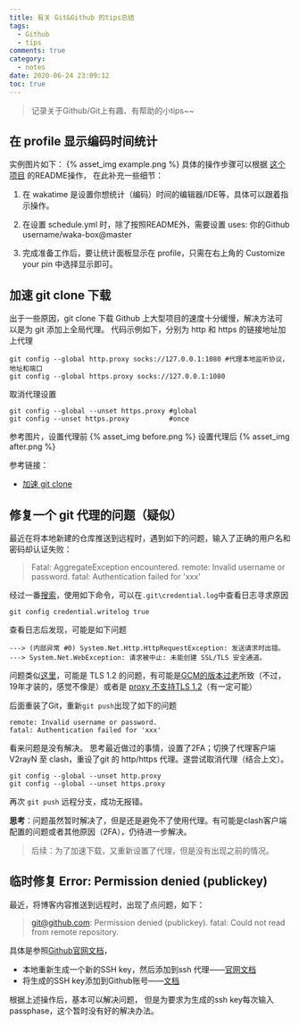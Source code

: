 ```yaml
---
title: 有关 Git&Github 的tips总结
tags:
  - Github
  - tips
comments: true
category:
  - notes
date: 2020-06-24 23:09:12
toc: true
---
```

> 记录关于Github/Git上有趣、有帮助的小tips~~

## <a id="waka"></a>在 profile 显示编码时间统计
实例图片如下：
{% asset_img example.png %}
具体的操作步骤可以根据 [这个项目](https://github.com/matchai/waka-box) 的README操作，
在此补充一些细节：
1. 在 wakatime 是设置你想统计（编码）时间的编辑器/IDE等，具体可以跟着指示操作。

2. 在设置 schedule.yml 时，除了按照README外，需要设置 uses: 你的Github username/waka-box@master

3. 完成准备工作后，要让统计面板显示在 profile，只需在右上角的 Customize your pin 中选择显示即可。

## <a id="accelerateGit"></a>加速 git clone 下载
出于一些原因，git clone 下载 Github 上大型项目的速度十分缓慢，解决方法可以是为 git 添加上全局代理。
代码示例如下，分别为 http 和 https 的链接地址加上代理
```git
git config --global http.proxy socks://127.0.0.1:1080 #代理本地监听协议，地址和端口
git config --global https.proxy socks://127.0.0.1:1080
```
取消代理设置
```git
git config --global --unset https.proxy #global
git config --unset https.proxy          #once
```
参考图片，设置代理前
{% asset_img before.png %}
设置代理后
{% asset_img after.png %}

参考链接：
- [加速 git clone](https://www.zhihu.com/question/27159393)

## 修复一个 git 代理的问题（疑似）
最近在将本地新建的仓库推送到远程时，遇到如下的问题，输入了正确的用户名和密码却认证失败：
> Fatal: AggregateException encountered.
remote: Invalid username or password.
fatal: Authentication failed for 'xxx'

经过一番[搜索](https://github.com/Microsoft/Git-Credential-Manager-for-Windows/issues/57)，使用如下命令，可以在<code>.git\credential.log</code>中查看日志寻求原因
```
git config credential.writelog true
```
查看日志后发现，可能是如下问题
```
---> (内部异常 #0) System.Net.Http.HttpRequestException: 发送请求时出错。 ---> System.Net.WebException: 请求被中止: 未能创建 SSL/TLS 安全通道。
```
问题类似[这里](https://github.com/microsoft/Git-Credential-Manager-for-Windows/issues/613#issuecomment-383428591)，可能是 TLS 1.2 的问题，有可能是[GCM的版本过老](https://github.com/microsoft/Git-Credential-Manager-for-Windows/issues/613#issuecomment-383433233)所致（不过，19年才装的，感觉不像是）或者是 [proxy 不支持TLS 1.2](https://github.com/microsoft/Git-Credential-Manager-for-Windows/issues/613#issuecomment-411549266)（有一定可能）

后面重装了Git，重新<code>git push</code>出现了如下的问题
```
remote: Invalid username or password.
fatal: Authentication failed for 'xxx'
```
看来问题是没有解决。
思考最近做过的事情，设置了2FA；切换了代理客户端 V2rayN 至 clash，重设了git 的 http/https 代理。遂尝试取消代理（结合上文）。
```
git config --global --unset http.proxy
git config --global --unset https.proxy
```
再次 <code>git push</code> 远程分支，成功无报错。

**思考**：问题虽然暂时解决了，但是还是避免不了使用代理。有可能是clash客户端配置的问题或者其他原因（2FA），仍待进一步解决。

> 后续：为了加速下载，又重新设置了代理，但是没有出现之前的情况。

## 临时修复 Error: Permission denied (publickey)

最近，将博客内容推送到远程时，出现了点问题，如下：
> git@github.com: Permission denied (publickey).
> fatal: Could not read from remote repository.

具体是参照[Github官网文档](https://docs.github.com/en/github/authenticating-to-github/error-permission-denied-publickey#make-sure-you-have-a-key-that-is-being-used)，
- 本地重新生成一个新的SSH key，然后添加到ssh 代理——[官网文档](https://docs.github.com/en/github/authenticating-to-github/generating-a-new-ssh-key-and-adding-it-to-the-ssh-agent)
- 将生成的SSH key添加到Github账号——[文档](https://docs.github.com/en/github/authenticating-to-github/adding-a-new-ssh-key-to-your-github-account)

根据上述操作后，基本可以解决问题，
但是为要求为生成的ssh key每次输入passphase，这个暂时没有好的解决办法。